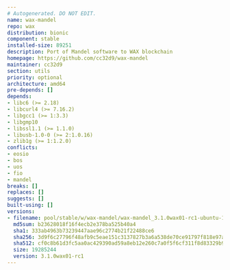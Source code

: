```yaml
---
# Autogenerated. DO NOT EDIT.
name: wax-mandel
repo: wax
distribution: bionic
component: stable
installed-size: 89251
description: Port of Mandel software to WAX blockchain
homepage: https://github.com/cc32d9/wax-mandel
maintainer: cc32d9
section: utils
priority: optional
architecture: amd64
pre-depends: []
depends:
- libc6 (>= 2.18)
- libcurl4 (>= 7.16.2)
- libgcc1 (>= 1:3.3)
- libgmp10
- libssl1.1 (>= 1.1.0)
- libusb-1.0-0 (>= 2:1.0.16)
- zlib1g (>= 1:1.2.0)
conflicts:
- eosio
- bos
- uos
- fio
- mandel
breaks: []
replaces: []
suggests: []
built-using: []
versions:
- filename: pool/stable/w/wax-mandel/wax-mandel_3.1.0wax01-rc1-ubuntu-18.04_x86_64.deb
  md5sum: b23628018f16f4ecb2e378ba525b40a4
  sha1: 333ab4963b73239447aae96c2774b21f22488ce6
  sha256: 3d9f6c27796f48afb9c5eae151c3137827b3a6a538de70ce91797f818e97a165
  sha512: cf0c8b61d3fc5aa0ac429390ad59a8eb12e260c7a0f5f6cf311f8d83329b94b5efb15d015918787c7919140630faeeb53b5dd725a7ed283bf677cc2ce6a65dfd
  size: 19285244
  version: 3.1.0wax01-rc1
---
```

